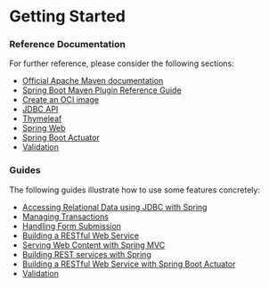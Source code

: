 # Getting Started

### Reference Documentation

For further reference, please consider the following sections:

* [Official Apache Maven documentation](https://maven.apache.org/guides/index.html)
* [Spring Boot Maven Plugin Reference Guide](https://docs.spring.io/spring-boot/docs/3.0.0-SNAPSHOT/maven-plugin/reference/html/)
* [Create an OCI image](https://docs.spring.io/spring-boot/docs/3.0.0-SNAPSHOT/maven-plugin/reference/html/#build-image)
* [JDBC API](https://docs.spring.io/spring-boot/docs/3.0.0-SNAPSHOT/reference/htmlsingle/#data.sql)
* [Thymeleaf](https://docs.spring.io/spring-boot/docs/3.0.0-SNAPSHOT/reference/htmlsingle/#web.servlet.spring-mvc.template-engines)
* [Spring Web](https://docs.spring.io/spring-boot/docs/3.0.0-SNAPSHOT/reference/htmlsingle/#web)
* [Spring Boot Actuator](https://docs.spring.io/spring-boot/docs/3.0.0-SNAPSHOT/reference/htmlsingle/#actuator)
* [Validation](https://docs.spring.io/spring-boot/docs/3.0.0-SNAPSHOT/reference/htmlsingle/#io.validation)

### Guides

The following guides illustrate how to use some features concretely:

* [Accessing Relational Data using JDBC with Spring](https://spring.io/guides/gs/relational-data-access/)
* [Managing Transactions](https://spring.io/guides/gs/managing-transactions/)
* [Handling Form Submission](https://spring.io/guides/gs/handling-form-submission/)
* [Building a RESTful Web Service](https://spring.io/guides/gs/rest-service/)
* [Serving Web Content with Spring MVC](https://spring.io/guides/gs/serving-web-content/)
* [Building REST services with Spring](https://spring.io/guides/tutorials/rest/)
* [Building a RESTful Web Service with Spring Boot Actuator](https://spring.io/guides/gs/actuator-service/)
* [Validation](https://spring.io/guides/gs/validating-form-input/)

